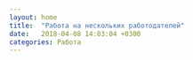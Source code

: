 ```yaml
---
layout: home
title:  "Работа на нескольких работодателей"
date:   2018-04-08 14:03:04 +0300
categories: Работа
---
```

